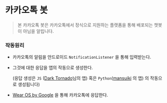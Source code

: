 # 카카오톡 봇

> 본 카카오톡 봇은 카카오톡에서 정식으로 지원하는 플랫폼을 통해 배포되는 챗봇이 아님을 알립니다.

### 작동원리

- 카카오톡의 알림을 안드로이드 `NotificationListener` 을 통해 입력받는다.

- 그것에 대한 응답을 앱의 작동으로 생성한다.

  (응답 생성은 `JS` ([Dark Tornado](https://blog.naver.com/dt3141592)님의 앱) 혹은 `Python`([mansuiki](https://github.com/mansuiki) 의 앱) 의 작동으로 생성됩니다)

- [Wear OS by Google](https://play.google.com/store/apps/details?id=com.google.android.wearable.app) 을 통해 카카오톡에 응답한다.






